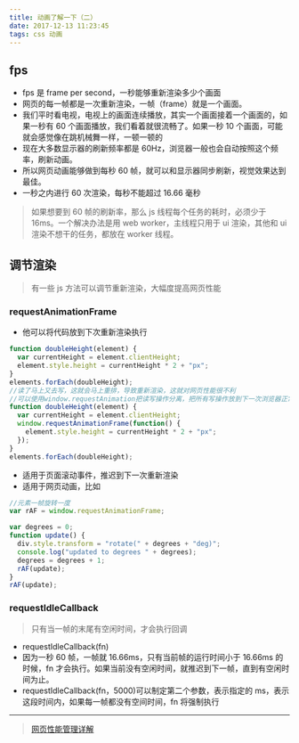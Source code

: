 ```yaml
---
title: 动画了解一下（二）
date: 2017-12-13 11:23:45
tags: css 动画
---
```


## fps

* fps 是 frame per second，一秒能够重新渲染多少个画面
* 网页的每一帧都是一次重新渲染，一帧（frame）就是一个画面。
* 我们平时看电视，电视上的画面连续播放，其实一个画面接着一个画面的，如果一秒有 60 个画面播放，我们看着就很流畅了。如果一秒 10 个画面，可能就会感觉像在跳机械舞一样，一顿一顿的
* 现在大多数显示器的刷新频率都是 60Hz，浏览器一般也会自动按照这个频率，刷新动画。
* 所以网页动画能够做到每秒 60 帧，就可以和显示器同步刷新，视觉效果达到最佳。
* 一秒之内进行 60 次渲染，每秒不能超过 16.66 毫秒

> 如果想要到 60 帧的刷新率，那么 js 线程每个任务的耗时，必须少于 16ms。一个解决办法是用 web worker，主线程只用于 ui 渲染，其他和 ui 渲染不想干的任务，都放在 worker 线程。

## 调节渲染

> 有一些 js 方法可以调节重新渲染，大幅度提高网页性能

### requestAnimationFrame

* 他可以将代码放到下次重新渲染执行

```javascript
function doubleHeight(element) {
  var currentHeight = element.clientHeight;
  element.style.height = currentHeight * 2 + "px";
}
elements.forEach(doubleHeight);
//读了马上又去写，这就会马上重排，导致重新渲染，这就对网页性能很不利
//可以使用window.requestAnimation把读写操作分离，把所有写操作放到下一次浏览器正常的重新渲染
function doubleHeight(element) {
  var currentHeight = element.clientHeight;
  window.requestAnimationFrame(function() {
    element.style.height = currentHeight * 2 + "px";
  });
}
elements.forEach(doubleHeight);
```

* 适用于页面滚动事件，推迟到下一次重新渲染
* 适用于网页动画，比如

```javascript
//元素一帧旋转一度
var rAF = window.requestAnimationFrame;

var degrees = 0;
function update() {
  div.style.transform = "rotate(" + degrees + "deg)";
  console.log("updated to degrees " + degrees);
  degrees = degrees + 1;
  rAF(update);
}
rAF(update);
```

### requestIdleCallback

> 只有当一帧的末尾有空闲时间，才会执行回调

* requestIdleCallback(fn)
* 因为一秒 60 帧，一帧就 16.66ms，只有当前帧的运行时间小于 16.66ms 的时候，fn 才会执行。如果当前没有空闲时间，就推迟到下一帧，直到有空闲时间为止。
* requestIdleCallback(fn，5000)可以制定第二个参数，表示指定的 ms，表示这段时间内，如果每一帧都没有空间时间，fn 将强制执行

---

> [网页性能管理详解](http://www.ruanyifeng.com/blog/2015/09/web-page-performance-in-depth.html)
